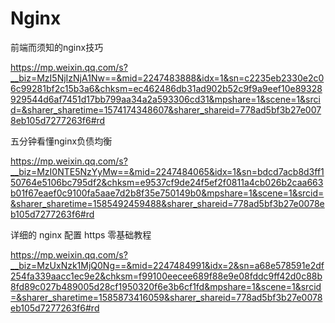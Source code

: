 # Nginx



前端而须知的nginx技巧

https://mp.weixin.qq.com/s?__biz=MzI5NjIzNjA1Nw==&mid=2247483888&idx=1&sn=c2235eb2330e2c06c99281bf2c15b3a6&chksm=ec462486db31ad902b52c9f9a9eef10e89328929544d6af7451d17bb799aa34a2a593306cd31&mpshare=1&scene=1&srcid=&sharer_sharetime=1574174348607&sharer_shareid=778ad5bf3b27e0078eb105d7277263f6#rd



五分钟看懂nginx负债均衡

https://mp.weixin.qq.com/s?__biz=MzI0NTE5NzYyMw==&mid=2247484065&idx=1&sn=bdcd7acb8d3ff150764e5106bc795df2&chksm=e9537cf9de24f5ef2f0811a4cb026b2caa663b01f67eaef0c9100fa5aae7d2b8f35e750149b0&mpshare=1&scene=1&srcid=&sharer_sharetime=1585492459488&sharer_shareid=778ad5bf3b27e0078eb105d7277263f6#rd



详细的 nginx 配置 https 零基础教程

https://mp.weixin.qq.com/s?__biz=MzUxNzk1MjQ0Ng==&mid=2247484991&idx=2&sn=a68e578591e2df254fa339aacc1ec9e2&chksm=f99100eecee689f88e9e08fddc9ff42d0c88b8fd89c027b489005d28cf1950320f6e3b6cf1fd&mpshare=1&scene=1&srcid=&sharer_sharetime=1585873416059&sharer_shareid=778ad5bf3b27e0078eb105d7277263f6#rd
